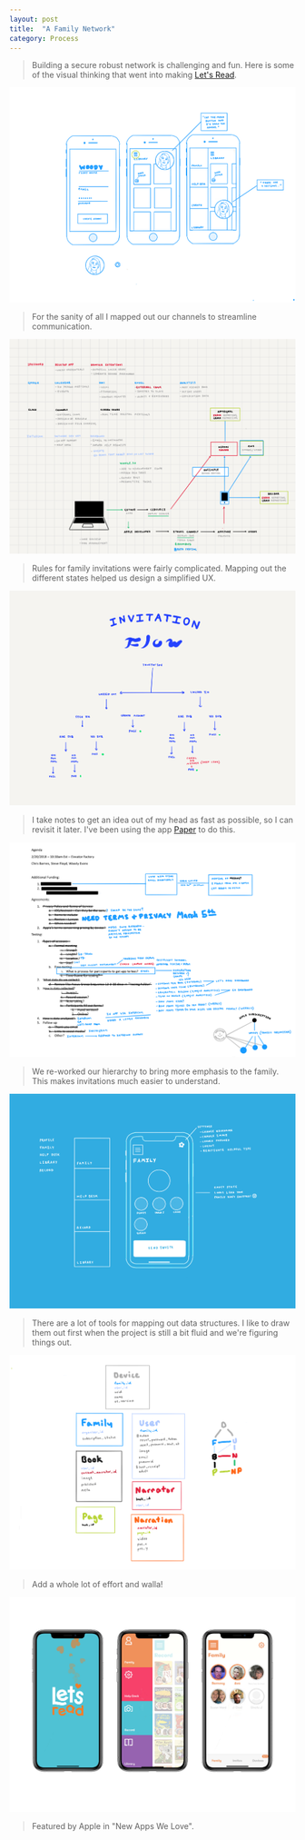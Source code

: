 ```yaml
---
layout: post
title:  "A Family Network"
category: Process
---
```


> Building a secure robust network is challenging and fun. Here is some of the visual thinking that went into making [Let's Read](https://letsreadapp.com).

![alt text](/assets/img/projects/lets-read/lets-read-accounts.png)

> For the sanity of all I mapped out our channels to streamline communication.

![alt text](/assets/img/projects/lets-read/lets-read-systems.png)

> Rules for family invitations were fairly complicated. Mapping out the different states helped us design a simplified UX.

![alt text](/assets/img/projects/lets-read/lets-read-invitations-flow.png)

> I take notes to get an idea out of my head as fast as possible, so I can revisit it later. I've been using the app [Paper](https://www.fiftythree.com/paper) to do this.

![alt text](/assets/img/projects/lets-read/lets-read-notes.png)

> We re-worked our hierarchy to bring more emphasis to the family. This makes invitations much easier to understand.

![alt text](/assets/img/projects/lets-read/lets-read-family.png)

> There are a lot of tools for mapping out data structures. I like to draw them out first when the project is still a bit fluid and we're figuring things out.

![alt text](/assets/img/projects/lets-read/lets-read-datas.png)

> Add a whole lot of effort and walla!

![alt text](/assets/img/projects/lets-read/lets-read-screens.jpg)

> Featured by Apple in "New Apps We Love".
